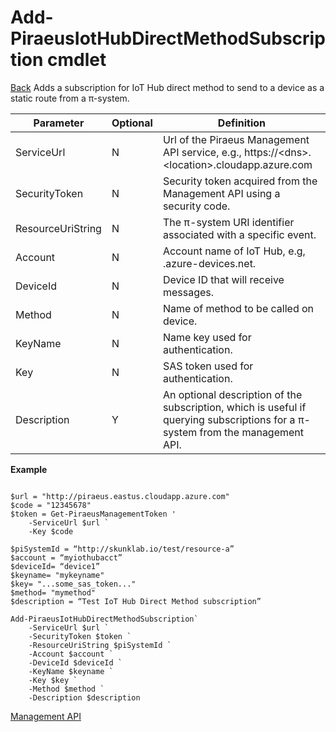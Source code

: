 ﻿



Add-PiraeusIotHubDirectMethodSubscription cmdlet
=====
[Back](MgmtApi.md)
Adds a subscription for IoT Hub direct method to send to a device as a static route from a π-system.

**Parameter**     | **Optional** | **Definition**                                                                                                                      |
|-------------------|--------------|-------------------------------------------------------------------------------------------------------------------------------------|
| ServiceUrl        | N            | Url of the Piraeus Management API service, e.g., https://\<dns\>.\<location\>.cloudapp.azure.com                                    |
| SecurityToken     | N            | Security token acquired from the Management API using a security code.                                                              |
| ResourceUriString | N            | The π-system URI identifier associated with a specific event.                                                                       |
| Account           | N            | Account name of IoT Hub, e.g, <account>.azure-devices.net.                                                                                                |
| DeviceId| N            | Device ID that will receive messages.                                                                                                        |
| Method | N| Name of method to be called on device.|
| KeyName| N            | Name key used for authentication.                                                                                                |
| Key| N            | SAS token used for authentication.                |
| Description       | Y            | An optional description of the subscription, which is useful if querying subscriptions for a π-system from the management API.      |


**Example**

```

$url = "http://piraeus.eastus.cloudapp.azure.com"  
$code = "12345678"  
$token = Get-PiraeusManagementToken '
	-ServiceUrl $url `
	-Key $code 

$piSystemId = “http://skunklab.io/test/resource-a”  
$account = “myiothubacct”  
$deviceId= “device1”  
$keyname= "mykeyname"
$key= "...some_sas_token..."
$method= "mymethod"
$description = “Test IoT Hub Direct Method subscription”

Add-PiraeusIotHubDirectMethodSubscription`
	-ServiceUrl $url `
	-SecurityToken $token `	
	-ResourceUriString $piSystemId `  
	-Account $account `
	-DeviceId $deviceId `
	-KeyName $keyname `
	-Key $key `  
	-Method $method `
	-Description $description
```

[Management API](MgmtApi.md)
